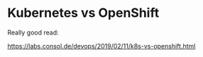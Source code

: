 # Kubernetes vs OpenShift

Really good read:

https://labs.consol.de/devops/2019/02/11/k8s-vs-openshift.html
